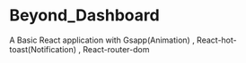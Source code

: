 # Beyond_Dashboard
A Basic React application with Gsapp(Animation) , React-hot-toast(Notification) , React-router-dom
